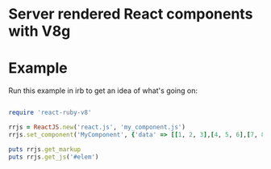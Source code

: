 # Server rendered React components with V8g

# Example

Run this example in irb to get an idea of what's going on:

```ruby

require 'react-ruby-v8'

rrjs = ReactJS.new('react.js', 'my_component.js')
rrjs.set_component('MyComponent', {'data' => [[1, 2, 3],[4, 5, 6],[7, 8, 9]]})

puts rrjs.get_markup
puts rrjs.get_js('#elem')

```
